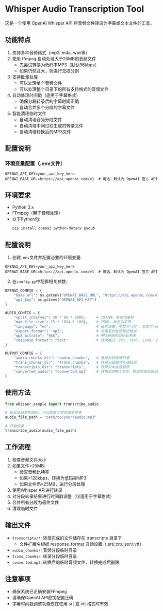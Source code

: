 # Whisper Audio Transcription Tool

这是一个使用 OpenAI Whisper API 将音频文件转录为字幕或文本文件的工具。

## 功能特点

1. 支持多种音频格式（mp3, m4a, wav等）
2. 使用 ffmpeg 自动处理大于25MB的音频文件
   - 先尝试转换为低码率MP3（默认96kbps）
   - 如果仍然过大，则进行无损分割
3. 支持批量处理
   - 可以处理单个音频文件
   - 可以处理整个目录下的所有支持格式的音频文件
4. 自动处理时间戳（适用于字幕格式）
   - 确保分段转录后的字幕时间正确
   - 自动合并多个分段的字幕文件
5. 智能清理临时文件
   - 自动清理音频分段文件
   - 自动清理中间过程生成的转录文件
   - 自动清理转换后的MP3文件

## 配置说明

### 环境变量配置（.env文件）

```
OPENAI_API_KEY=your_api_key_here
OPENAI_BASE_URL=https://api.openai.com/v1  # 可选，默认为 OpenAI 官方 API
```

## 环境要求

- Python 3.x
- FFmpeg（用于音频处理）
- 以下Python包:
  ```bash
  pip install openai python-dotenv pydub
  ```

## 配置说明

1. 创建`.env`文件并配置必要的环境变量:
```
OPENAI_API_KEY=your_api_key_here
OPENAI_BASE_URL=https://api.openai.com/v1  # 可选，默认为 OpenAI 官方 API
```

2. 在`config.py`中配置相关参数:
```python
OPENAI_CONFIG = {
    "base_url": os.getenv("OPENAI_BASE_URL", "https://api.openai.com/v1"),  # 从环境变量获取
    "api_key": os.getenv("OPENAI_API_KEY")
}

AUDIO_CONFIG = {
    "split_interval": 30 * 60 * 1000,     # 30分钟，单位为毫秒
    "max_file_size": 25 * 1024 * 1024,    # 25MB，单位为字节
    "language": "en",                     # 语言设置：中文为"zh"，英文为"en"
    "export_format": "mp3",               # 分段后的音频导出格式
    "mp3_bitrate": "96k",                 # MP3转换的目标比特率
    "response_format": "text"             # 转录格式：srt, text, json, verbose_json, vtt
}

OUTPUT_CONFIG = {
    "audio_chunks_dir": "audio_chunks",   # 音频分段存储目录
    "trans_chunks_dir": "trans_chunks",   # 转录分段临时存储目录
    "transcripts_dir": "transcripts",     # 转录文本存放目录
    "converted_audio": "converted.mp3"    # 转换后的MP3文件，转录完成后自动清除
} 
```

## 使用方法

```python
from whisper_sample import transcribe_audio

# 指定音频文件路径，可以是单个文件或文件夹
audio_file_path = "path/to/your/audio.mp3"

# 开始转录
transcribe_audio(audio_file_path)
```

## 工作流程

1. 检查音频文件大小
2. 如果文件>25MB:
   - 检查音频比特率
   - 如果>128kbps，转换为低码率MP3
   - 如果文件仍>25MB，进行分段处理
3. 使用Whisper API进行转录
4. 对分段转录结果进行时间戳调整（仅适用于字幕格式）
5. 合并所有分段为最终文件
6. 清理临时文件

## 输出文件

- `transcripts/*`: 转录完成的文件储存在 transcripts 目录下
  - 文件扩展名根据 response_format 自动设置（.srt/.txt/.json/.vtt）
- `audio_chunks/`: 音频分段临时目录
- `trans_chunks/`: 转录分段临时目录
- `converted.mp3`: 转换后的临时音频文件，转换完成后删除

## 注意事项

- 确保系统已正确安装FFmpeg
- 请确保OpenAI API密钥配置正确
- 字幕时间戳调整功能仅在使用 srt 或 vtt 格式时有效
